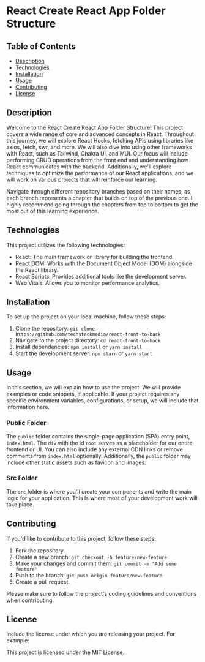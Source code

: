 # React Create React App Folder Structure

## Table of Contents

- [Description](#description)
- [Technologies](#technologies)
- [Installation](#installation)
- [Usage](#usage)
- [Contributing](#contributing)
- [License](#license)

## Description

Welcome to the React Create React App Folder Structure! This project covers a wide range of core and advanced concepts in React. Throughout this journey, we will explore React Hooks, fetching APIs using libraries like axios, fetch, swr, and more. We will also dive into using other frameworks with React, such as Tailwind, Chakra UI, and MUI. Our focus will include performing CRUD operations from the front end and understanding how React communicates with the backend. Additionally, we'll explore techniques to optimize the performance of our React applications, and we will work on various projects that will reinforce our learning.

Navigate through different repository branches based on their names, as each branch represents a chapter that builds on top of the previous one. I highly recommend going through the chapters from top to bottom to get the most out of this learning experience.

## Technologies

This project utilizes the following technologies:

- React: The main framework or library for building the frontend.
- React DOM: Works with the Document Object Model (DOM) alongside the React library.
- React Scripts: Provides additional tools like the development server.
- Web Vitals: Allows you to monitor performance analytics.

## Installation

To set up the project on your local machine, follow these steps:

1. Clone the repository: `git clone https://github.com/techstackmedia/react-front-to-back`
2. Navigate to the project directory: `cd react-front-to-back`
3. Install dependencies: `npm install` or `yarn install`
4. Start the development server: `npm starn` or `yarn start`

## Usage

In this section, we will explain how to use the project. We will provide examples or code snippets, if applicable. If your project requires any specific environment variables, configurations, or setup, we will include that information here.

### Public Folder

The `public` folder contains the single-page application (SPA) entry point, `index.html`. The `div` with the id `root` serves as a placeholder for our entire frontend or UI. You can also include any external CDN links or remove comments from `index.html` optionally. Additionally, the `public` folder may include other static assets such as favicon and images.

### Src Folder

The `src` folder is where you'll create your components and write the main logic for your application. This is where most of your development work will take place.

## Contributing

If you'd like to contribute to this project, follow these steps:

1. Fork the repository.
2. Create a new branch: `git checkout -b feature/new-feature`
3. Make your changes and commit them: `git commit -m "Add some feature"`
4. Push to the branch: `git push origin feature/new-feature`
5. Create a pull request.

Please make sure to follow the project's coding guidelines and conventions when contributing.

## License

Include the license under which you are releasing your project. For example:

This project is licensed under the [MIT License](https://opensource.org/licenses/MIT).
